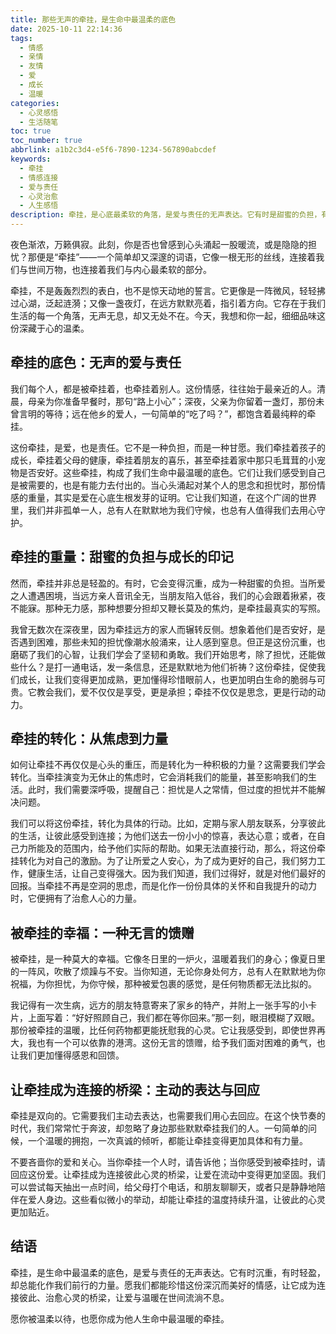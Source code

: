 ```yaml
---
title: 那些无声的牵挂，是生命中最温柔的底色
date: 2025-10-11 22:14:36
tags:
  - 情感
  - 亲情
  - 友情
  - 爱
  - 成长
  - 温暖
categories:
  - 心灵感悟
  - 生活随笔
toc: true
toc_number: true
abbrlink: a1b2c3d4-e5f6-7890-1234-567890abcdef
keywords:
  - 牵挂
  - 情感连接
  - 爱与责任
  - 心灵治愈
  - 人生感悟
description: 牵挂，是心底最柔软的角落，是爱与责任的无声表达。它有时是甜蜜的负担，有时是无尽的思念，却总能化作我们前行的力量。这篇文章，将带你感受牵挂的深沉与美好，学会如何让这份情感成为连接彼此、治愈心灵的桥梁。
---
```


夜色渐浓，万籁俱寂。此刻，你是否也曾感到心头涌起一股暖流，或是隐隐的担忧？那便是“牵挂”——一个简单却又深邃的词语，它像一根无形的丝线，连接着我们与世间万物，也连接着我们与内心最柔软的部分。

牵挂，不是轰轰烈烈的表白，也不是惊天动地的誓言。它更像是一阵微风，轻轻拂过心湖，泛起涟漪；又像一盏夜灯，在远方默默亮着，指引着方向。它存在于我们生活的每一个角落，无声无息，却又无处不在。今天，我想和你一起，细细品味这份深藏于心的温柔。

## 牵挂的底色：无声的爱与责任

我们每个人，都是被牵挂着，也牵挂着别人。这份情感，往往始于最亲近的人。清晨，母亲为你准备早餐时，那句“路上小心”；深夜，父亲为你留着一盏灯，那份未曾言明的等待；远在他乡的爱人，一句简单的“吃了吗？”，都饱含着最纯粹的牵挂。

这份牵挂，是爱，也是责任。它不是一种负担，而是一种甘愿。我们牵挂着孩子的成长，牵挂着父母的健康，牵挂着朋友的喜乐，甚至牵挂着家中那只毛茸茸的小宠物是否安好。这些牵挂，构成了我们生命中最温暖的底色。它们让我们感受到自己是被需要的，也是有能力去付出的。当心头涌起对某个人的思念和担忧时，那份情感的重量，其实是爱在心底生根发芽的证明。它让我们知道，在这个广阔的世界里，我们并非孤单一人，总有人在默默地为我们守候，也总有人值得我们去用心守护。

## 牵挂的重量：甜蜜的负担与成长的印记

然而，牵挂并非总是轻盈的。有时，它会变得沉重，成为一种甜蜜的负担。当所爱之人遭遇困境，当远方亲人音讯全无，当朋友陷入低谷，我们的心会跟着揪紧，夜不能寐。那种无力感，那种想要分担却又鞭长莫及的焦灼，是牵挂最真实的写照。

我曾无数次在深夜里，因为牵挂远方的家人而辗转反侧。想象着他们是否安好，是否遇到困难，那些未知的担忧像潮水般涌来，让人感到窒息。但正是这份沉重，也磨砺了我们的心智，让我们学会了坚韧和勇敢。我们开始思考，除了担忧，还能做些什么？是打一通电话，发一条信息，还是默默地为他们祈祷？这份牵挂，促使我们成长，让我们变得更加成熟，更加懂得珍惜眼前人，也更加明白生命的脆弱与可贵。它教会我们，爱不仅仅是享受，更是承担；牵挂不仅仅是思念，更是行动的动力。

## 牵挂的转化：从焦虑到力量

如何让牵挂不再仅仅是心头的重压，而是转化为一种积极的力量？这需要我们学会转化。当牵挂演变为无休止的焦虑时，它会消耗我们的能量，甚至影响我们的生活。此时，我们需要深呼吸，提醒自己：担忧是人之常情，但过度的担忧并不能解决问题。

我们可以将这份牵挂，转化为具体的行动。比如，定期与家人朋友联系，分享彼此的生活，让彼此感受到连接；为他们送去一份小小的惊喜，表达心意；或者，在自己力所能及的范围内，给予他们实际的帮助。如果无法直接行动，那么，将这份牵挂转化为对自己的激励。为了让所爱之人安心，为了成为更好的自己，我们努力工作，健康生活，让自己变得强大。因为我们知道，我们过得好，就是对他们最好的回报。当牵挂不再是空洞的思虑，而是化作一份份具体的关怀和自我提升的动力时，它便拥有了治愈人心的力量。

## 被牵挂的幸福：一种无言的馈赠

被牵挂，是一种莫大的幸福。它像冬日里的一炉火，温暖着我们的身心；像夏日里的一阵风，吹散了烦躁与不安。当你知道，无论你身处何方，总有人在默默地为你祝福，为你担忧，为你守候，那种被爱包裹的感觉，是任何物质都无法比拟的。

我记得有一次生病，远方的朋友特意寄来了家乡的特产，并附上一张手写的小卡片，上面写着：“好好照顾自己，我们都在等你回来。”那一刻，眼泪模糊了双眼。那份被牵挂的温暖，比任何药物都更能抚慰我的心灵。它让我感受到，即使世界再大，我也有一个可以依靠的港湾。这份无言的馈赠，给予我们面对困难的勇气，也让我们更加懂得感恩和回馈。

## 让牵挂成为连接的桥梁：主动的表达与回应

牵挂是双向的。它需要我们主动去表达，也需要我们用心去回应。在这个快节奏的时代，我们常常忙于奔波，却忽略了身边那些默默牵挂我们的人。一句简单的问候，一个温暖的拥抱，一次真诚的倾听，都能让牵挂变得更加具体和有力量。

不要吝啬你的爱和关心。当你牵挂一个人时，请告诉他；当你感受到被牵挂时，请回应这份爱。让牵挂成为连接彼此心灵的桥梁，让爱在流动中变得更加坚固。我们可以尝试每天抽出一点时间，给父母打个电话，和朋友聊聊天，或者只是静静地陪伴在爱人身边。这些看似微小的举动，却能让牵挂的温度持续升温，让彼此的心灵更加贴近。

## 结语

牵挂，是生命中最温柔的底色，是爱与责任的无声表达。它有时沉重，有时轻盈，却总能化作我们前行的力量。愿我们都能珍惜这份深沉而美好的情感，让它成为连接彼此、治愈心灵的桥梁，让爱与温暖在世间流淌不息。

愿你被温柔以待，也愿你成为他人生命中最温暖的牵挂。